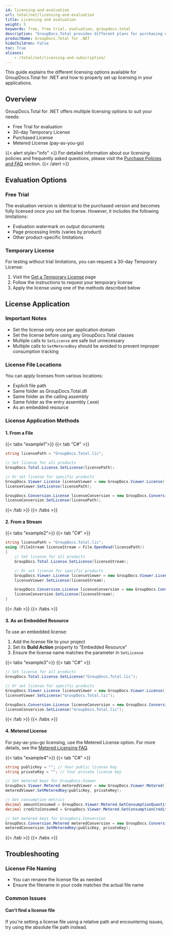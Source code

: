 ```yaml
---
id: licensing-and-evaluation
url: total/net/licensing-and-evaluation
title: Licensing and evaluation
weight: 5
keywords: free, free trial, evaluation, groupdocs.total
description: "GroupDocs.Total provides different plans for purchasing or offers a Free Trial and a 30-day Temporary License for evaluation."
productName: GroupDocs.Total for .NET
hideChildren: False
toc: True
aliases:
    - /total/net/licensing-and-subscription/
---
```


This guide explains the different licensing options available for GroupDocs.Total for .NET and how to properly set up licensing in your applications.

## Overview

GroupDocs.Total for .NET offers multiple licensing options to suit your needs:
- Free Trial for evaluation
- 30-day Temporary License
- Purchased License
- Metered License (pay-as-you-go)

{{< alert style="info" >}}
For detailed information about our licensing policies and frequently asked questions, please visit the [Purchase Policies and FAQ](https://purchase.groupdocs.com/policies/) section.
{{< /alert >}}

## Evaluation Options

### Free Trial

The evaluation version is identical to the purchased version and becomes fully licensed once you set the license. However, it includes the following limitations:
- Evaluation watermark on output documents
- Page processing limits (varies by product)
- Other product-specific limitations

### Temporary License

For testing without trial limitations, you can request a 30-day Temporary License:
1. Visit the [Get a Temporary License](https://purchase.groupdocs.com/temporary-license/) page
2. Follow the instructions to request your temporary license
3. Apply the license using one of the methods described below

## License Application

### Important Notes

- Set the license only once per application domain
- Set the license before using any GroupDocs.Total classes
- Multiple calls to `SetLicense` are safe but unnecessary
- Multiple calls to `SetMeteredKey` should be avoided to prevent improper consumption tracking

### License File Locations

You can apply licenses from various locations:
- Explicit file path
- Same folder as GroupDocs.Total.dll
- Same folder as the calling assembly
- Same folder as the entry assembly (.exe)
- As an embedded resource

### License Application Methods

#### 1. From a File

{{< tabs "example1">}}
{{< tab "C#" >}}

```csharp
string licensePath = "GroupDocs.Total.lic";

// Set license for all products
GroupDocs.Total.License.SetLicense(licensePath);

// Or set license for specific products
GroupDocs.Viewer.License licenseViewer = new GroupDocs.Viewer.License();
licenseViewer.SetLicense(licensePath);

GroupDocs.Conversion.License licenseConversion = new GroupDocs.Conversion.License();
licenseConversion.SetLicense(licensePath);
```

{{< /tab >}}
{{< /tabs >}}


#### 2. From a Stream

{{< tabs "example2">}}
{{< tab "C#" >}}

```csharp
string licensePath = "GroupDocs.Total.lic";
using (FileStream licenseStream = File.OpenRead(licensePath))
{
    // Set license for all products
    GroupDocs.Total.License.SetLicense(licenseStream);

    // Or set license for specific products
    GroupDocs.Viewer.License licenseViewer = new GroupDocs.Viewer.License();
    licenseViewer.SetLicense(licenseStream);

    GroupDocs.Conversion.License licenseConversion = new GroupDocs.Conversion.License();
    licenseConversion.SetLicense(licenseStream);
}
```

{{< /tab >}}
{{< /tabs >}}

#### 3. As an Embedded Resource

To use an embedded license:

1. Add the license file to your project
2. Set its **Build Action** property to "Embedded Resource"
3. Ensure the license name matches the parameter in `SetLicense`

{{< tabs "example3">}}
{{< tab "C#" >}}

```csharp
// Set license for all products
GroupDocs.Total.License.SetLicense("GroupDocs.Total.lic");

// Or set license for specific products
GroupDocs.Viewer.License licenseViewer = new GroupDocs.Viewer.License();
licenseViewer.SetLicense("GroupDocs.Total.lic");

GroupDocs.Conversion.License licenseConversion = new GroupDocs.Conversion.License();
licenseConversion.SetLicense("GroupDocs.Total.lic");
```

{{< /tab >}}
{{< /tabs >}}

#### 4. Metered License

For pay-as-you-go licensing, use the Metered License option. For more details, see the [Metered Licensing FAQ](https://purchase.groupdocs.com/faqs/licensing/metered/).

{{< tabs "example4">}}
{{< tab "C#" >}}


```csharp
string publicKey = ""; // Your public license key
string privateKey = ""; // Your private license key

// Set metered keys for GroupDocs.Viewer
GroupDocs.Viewer.Metered meteredViewer = new GroupDocs.Viewer.Metered();
meteredViewer.SetMeteredKey(publicKey, privateKey);

// Get consumption metrics
decimal amountConsumed = GroupDocs.Viewer.Metered.GetConsumptionQuantity();
decimal creditsConsumed = GroupDocs.Viewer.Metered.GetConsumptionCredit();

// Set metered keys for GroupDocs.Conversion
GroupDocs.Conversion.Metered meteredConversion = new GroupDocs.Conversion.Metered();
meteredConversion.SetMeteredKey(publicKey, privateKey);
```

{{< /tab >}}
{{< /tabs >}}


## Troubleshooting

### License File Naming
- You can rename the license file as needed
- Ensure the filename in your code matches the actual file name

### Common Issues

#### Can't find a license file

If you're setting a license file using a relative path and encountering issues, try using the absolute file path instead.
